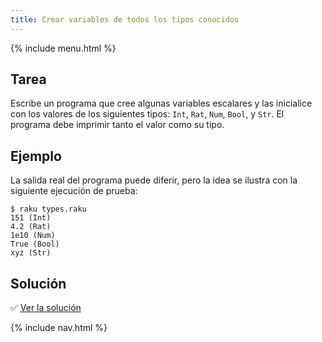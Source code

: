 ```yaml
---
title: Crear variables de todos los tipos conocidos
---
```


{% include menu.html %}

## Tarea

Escribe un programa que cree algunas variables escalares y las inicialice con los valores de los siguientes tipos: `Int`, `Rat`, `Num`, `Bool`, y `Str`. El programa debe imprimir tanto el valor como su tipo.

## Ejemplo

La salida real del programa puede diferir, pero la idea se ilustra con la siguiente ejecución de prueba:

```console
$ raku types.raku
151 (Int)
4.2 (Rat)
1e10 (Num)
True (Bool)
xyz (Str)
```

## Solución

✅ [Ver la solución](solution)

{% include nav.html %}